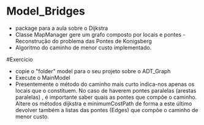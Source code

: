 # Model_Bridges
- package para a aula sobre o Dijkstra
- Classe MapManager gere um grafo composto por locais e pontes - Reconstrução do problema das Pontes de Konigsberg
- Algoritmo do caminho de menor custo implementado.

#Exercicio
- copie o "folder" model para o seu projeto sobre o ADT_Graph
- Execute o MainModel
- Presentemente o método do caminho mais curto indica-nos apenas os locais que o constituem. No caso de haverem pontes paralelas (arestas paralelas) , é importante saber quais as pontes que compõe o caminho. Altere os métodos dijkstra e minimumCostPath de forma a este último devolver também a listas das pontes (Edges) que compõe o caminho de menor custo.
